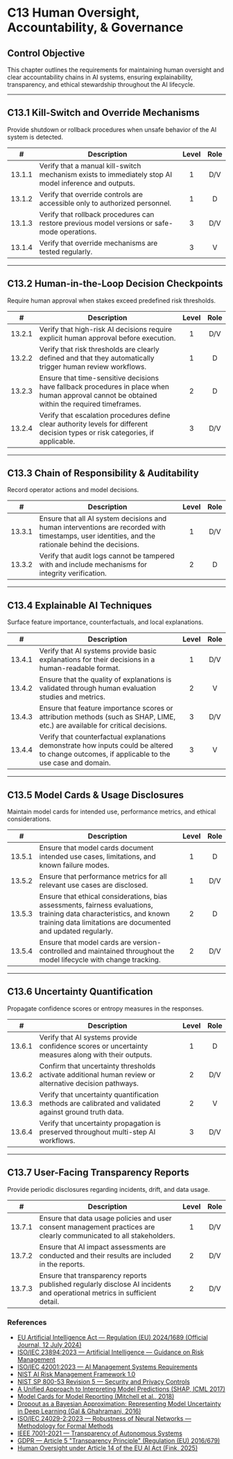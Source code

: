 # C13 Human Oversight, Accountability, & Governance

## Control Objective

This chapter outlines the requirements for maintaining human oversight and clear accountability chains in AI systems, ensuring explainability, transparency, and ethical stewardship throughout the AI lifecycle.

---

## C13.1 Kill-Switch and Override Mechanisms

Provide shutdown or rollback procedures when unsafe behavior of the AI system is detected.

|   #    | Description                                                                                           | Level | Role |
| :----: | ----------------------------------------------------------------------------------------------------- | :---: | :--: |
| 13.1.1 | Verify that a manual kill-switch mechanism exists to immediately stop AI model inference and outputs. |   1   | D/V  |
| 13.1.2 | Verify that override controls are accessible only to authorized personnel.                            |   1   |  D   |
| 13.1.3 | Verify that rollback procedures can restore previous model versions or safe-mode operations.          |   3   | D/V  |
| 13.1.4 | Verify that override mechanisms are tested regularly.                                                 |   3   |  V   |

---

## C13.2 Human-in-the-Loop Decision Checkpoints

Require human approval when stakes exceed predefined risk thresholds.

|   #    | Description                                                                                                                                   | Level | Role |
| :----: | --------------------------------------------------------------------------------------------------------------------------------------------- | :---: | :--: |
| 13.2.1 | Verify that high-risk AI decisions require explicit human approval before execution.                                                          |   1   | D/V  |
| 13.2.2 | Verify that risk thresholds are clearly defined and that they automatically trigger human review workflows.                                   |   1   |  D   |
| 13.2.3 | Ensure that time-sensitive decisions have fallback procedures in place when human approval cannot be obtained within the required timeframes. |   2   |  D   |
| 13.2.4 | Verify that escalation procedures define clear authority levels for different decision types or risk categories, if applicable.               |   3   | D/V  |

---

## C13.3 Chain of Responsibility & Auditability

Record operator actions and model decisions.

|   #    | Description                                                                                                                                        | Level | Role |
| :----: | -------------------------------------------------------------------------------------------------------------------------------------------------- | :---: | :--: |
| 13.3.1 | Ensure that all AI system decisions and human interventions are recorded with timestamps, user identities, and the rationale behind the decisions. |   1   | D/V  |
| 13.3.2 | Verify that audit logs cannot be tampered with and include mechanisms for integrity verification.                                                  |   2   |  D   |

---

## C13.4 Explainable AI Techniques

Surface feature importance, counterfactuals, and local explanations.

|   #    | Description                                                                                                                                   | Level | Role |
| :----: | --------------------------------------------------------------------------------------------------------------------------------------------- | :---: | :--: |
| 13.4.1 | Verify that AI systems provide basic explanations for their decisions in a human-readable format.                                             |   1   | D/V  |
| 13.4.2 | Ensure that the quality of explanations is validated through human evaluation studies and metrics.                                            |   2   |  V   |
| 13.4.3 | Ensure that feature importance scores or attribution methods (such as SHAP, LIME, etc.) are available for critical decisions.                 |   3   | D/V  |
| 13.4.4 | Verify that counterfactual explanations demonstrate how inputs could be altered to change outcomes, if applicable to the use case and domain. |   3   |  V   |

---

## C13.5 Model Cards & Usage Disclosures

Maintain model cards for intended use, performance metrics, and ethical considerations.

|   #    | Description                                                                                                                                                                          | Level | Role |
| :----: | ------------------------------------------------------------------------------------------------------------------------------------------------------------------------------------ | :---: | :--: |
| 13.5.1 | Ensure that model cards document intended use cases, limitations, and known failure modes.                                                                                           |   1   |  D   |
| 13.5.2 | Ensure that performance metrics for all relevant use cases are disclosed.                                                                                                            |   1   | D/V  |
| 13.5.3 | Ensure that ethical considerations, bias assessments, fairness evaluations, training data characteristics, and known training data limitations are documented and updated regularly. |   2   |  D   |
| 13.5.4 | Ensure that model cards are version-controlled and maintained throughout the model lifecycle with change tracking.                                                                   |   2   | D/V  |

---

## C13.6 Uncertainty Quantification

Propagate confidence scores or entropy measures in the responses.

|   #    | Description                                                                                            | Level | Role |
| :----: | ------------------------------------------------------------------------------------------------------ | :---: | :--: |
| 13.6.1 | Verify that AI systems provide confidence scores or uncertainty measures along with their outputs.     |   1   |  D   |
| 13.6.2 | Confirm that uncertainty thresholds activate additional human review or alternative decision pathways. |   2   | D/V  |
| 13.6.3 | Verify that uncertainty quantification methods are calibrated and validated against ground truth data. |   2   |  V   |
| 13.6.4 | Verify that uncertainty propagation is preserved throughout multi-step AI workflows.                   |   3   | D/V  |

---

## C13.7 User-Facing Transparency Reports

Provide periodic disclosures regarding incidents, drift, and data usage.

|   #    | Description                                                                                                              | Level | Role |
| :----: | ------------------------------------------------------------------------------------------------------------------------ | :---: | :--: |
| 13.7.1 | Ensure that data usage policies and user consent management practices are clearly communicated to all stakeholders.      |   1   | D/V  |
| 13.7.2 | Ensure that AI impact assessments are conducted and their results are included in the reports.                           |   2   | D/V  |
| 13.7.3 | Ensure that transparency reports published regularly disclose AI incidents and operational metrics in sufficient detail. |   2   | D/V  |

### References

* [EU Artificial Intelligence Act — Regulation (EU) 2024/1689 (Official Journal, 12 July 2024)](https://eur-lex.europa.eu/eli/reg/2024/1689/oj)
* [ISO/IEC 23894:2023 — Artificial Intelligence — Guidance on Risk Management](https://www.iso.org/standard/77304.html)
* [ISO/IEC 42001:2023 — AI Management Systems Requirements](https://www.iso.org/standard/81230.html)
* [NIST AI Risk Management Framework 1.0](https://nvlpubs.nist.gov/nistpubs/ai/nist.ai.100-1.pdf)
* [NIST SP 800-53 Revision 5 — Security and Privacy Controls](https://nvlpubs.nist.gov/nistpubs/SpecialPublications/NIST.SP.800-53r5.pdf)
* [A Unified Approach to Interpreting Model Predictions (SHAP, ICML 2017)](https://arxiv.org/abs/1705.07874)
* [Model Cards for Model Reporting (Mitchell et al., 2018)](https://arxiv.org/abs/1810.03993)
* [Dropout as a Bayesian Approximation: Representing Model Uncertainty in Deep Learning (Gal & Ghahramani, 2016)](https://arxiv.org/abs/1506.02142)
* [ISO/IEC 24029-2:2023 — Robustness of Neural Networks — Methodology for Formal Methods](https://www.iso.org/standard/79804.html)
* [IEEE 7001-2021 — Transparency of Autonomous Systems](https://standards.ieee.org/ieee/7001/6929/)
* [GDPR — Article 5 "Transparency Principle" (Regulation (EU) 2016/679)](https://eur-lex.europa.eu/legal-content/EN/TXT/PDF/?uri=CELEX%3A32016R0679)
* [Human Oversight under Article 14 of the EU AI Act (Fink, 2025)](https://papers.ssrn.com/sol3/papers.cfm?abstract_id=5147196)

